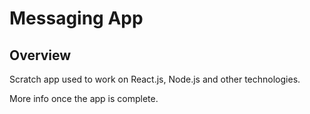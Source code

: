 # Messaging App

## Overview
Scratch app used to work on React.js, Node.js and other technologies. 

More info once the app is complete. 